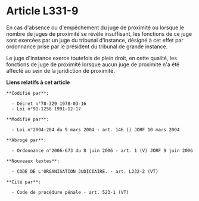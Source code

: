 # Article L331-9

En cas d'absence ou d'empêchement du juge de proximité ou lorsque le nombre de juges de proximité se révèle insuffisant, les
fonctions de ce juge sont exercées par un juge du tribunal d'instance, désigné à cet effet par ordonnance prise par le
président du tribunal de grande instance.

Le juge d'instance exerce toutefois de plein droit, en cette qualité, les fonctions de juge de proximité lorsque aucun juge
de proximité n'a été affecté au sein de la juridiction de proximité.

**Liens relatifs à cet article**

	**Codifié par**:

	  - Décret n°78-329 1978-03-16
	  - Loi n°91-1258 1991-12-17

	**Modifié par**:

	  - Loi n°2004-204 du 9 mars 2004 - art. 146 () JORF 10 mars 2004

	**Abrogé par**:

	  - Ordonnance n°2006-673 du 8 juin 2006 - art. 1 (V) JORF 9 juin 2006

	**Nouveaux textes**:

	  - CODE DE L'ORGANISATION JUDICIAIRE. - art. L232-2 (VT)

	**Cité par**:

	  - Code de procédure pénale - art. 523-1 (VT)
